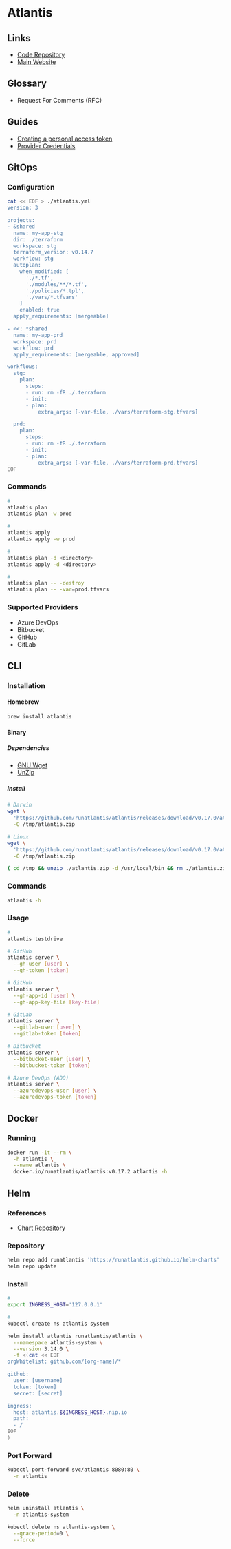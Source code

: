 # Atlantis

<!--
https://github.com/runatlantis/helm-charts

tfstate war

Terragrunt
-->

## Links

- [Code Repository](https://github.com/runatlantis/atlantis)
- [Main Website](https://runatlantis.io/)

## Glossary

- Request For Comments (RFC)

## Guides

- [Creating a personal access token](https://docs.github.com/en/github/authenticating-to-github/keeping-your-account-and-data-secure/creating-a-personal-access-token#creating-a-token)
- [Provider Credentials](https://www.runatlantis.io/docs/provider-credentials.html)

<!-- ##

- GitOps Automation for Terraform
- Pull Request Oriented
- Workflow Creation
- Plan/Apply Automation by Approval -->

<!-- ##

- Go Binary or Docker Image
- Multi-cloud
- Multi-providers
- Webhooks
- YAML Oriented
- Integration Hooks (Custom) -->

<!-- ##

- AWS
- GCP
- OCI
- New Relic -->

## GitOps

### Configuration

```sh
cat << EOF > ./atlantis.yml
version: 3

projects:
- &shared
  name: my-app-stg
  dir: ./terraform
  workspace: stg
  terraform_version: v0.14.7
  workflow: stg
  autoplan:
    when_modified: [
      './*.tf',
      './modules/**/*.tf',
      './policies/*.tpl',
      './vars/*.tfvars'
    ]
    enabled: true
  apply_requirements: [mergeable]

- <<: *shared
  name: my-app-prd
  workspace: prd
  workflow: prd
  apply_requirements: [mergeable, approved]

workflows:
  stg:
    plan:
      steps:
      - run: rm -fR ./.terraform
      - init:
      - plan:
          extra_args: [-var-file, ./vars/terraform-stg.tfvars]

  prd:
    plan:
      steps:
      - run: rm -fR ./.terraform
      - init:
      - plan:
          extra_args: [-var-file, ./vars/terraform-prd.tfvars]
EOF
```

### Commands

```sh
#
atlantis plan
atlantis plan -w prod

#
atlantis apply
atlantis apply -w prod

#
atlantis plan -d <directory>
atlantis apply -d <directory>

#
atlantis plan -- -destroy
atlantis plan -- -var=prod.tfvars
```

### Supported Providers

- Azure DevOps
- Bitbucket
- GitHub
- GitLab

<!-- ## Docker

###

https://github.com/msfidelis/atlantis-aws/tree/master/github

```sh
docker.io/runatlantis/atlantis:v0.17.0

EXPOSE 4141
``` -->

## CLI

### Installation

#### Homebrew

```sh
brew install atlantis
```

#### Binary

##### Dependencies

- [GNU Wget](/gnu-wget.md)
- [UnZip](/unzip.md)

##### Install

```sh
# Darwin
wget \
  'https://github.com/runatlantis/atlantis/releases/download/v0.17.0/atlantis_darwin_amd64.zip' \
  -O /tmp/atlantis.zip

# Linux
wget \
  'https://github.com/runatlantis/atlantis/releases/download/v0.17.0/atlantis_linux_amd64.zip' \
  -O /tmp/atlantis.zip

( cd /tmp && unzip ./atlantis.zip -d /usr/local/bin && rm ./atlantis.zip )
```

### Commands

```sh
atlantis -h
```

### Usage

```sh
#
atlantis testdrive

# GitHub
atlantis server \
  --gh-user [user] \
  --gh-token [token]

# GitHub
atlantis server \
  --gh-app-id [user] \
  --gh-app-key-file [key-file]

# GitLab
atlantis server \
  --gitlab-user [user] \
  --gitlab-token [token]

# Bitbucket
atlantis server \
  --bitbucket-user [user] \
  --bitbucket-token [token]

# Azure DevOps (ADO)
atlantis server \
  --azuredevops-user [user] \
  --azuredevops-token [token]
```

## Docker

### Running

```sh
docker run -it --rm \
  -h atlantis \
  --name atlantis \
  docker.io/runatlantis/atlantis:v0.17.2 atlantis -h
```

## Helm

### References

- [Chart Repository](https://github.com/runatlantis/helm-charts/tree/main/charts/atlantis)

### Repository

```sh
helm repo add runatlantis 'https://runatlantis.github.io/helm-charts'
helm repo update
```

### Install

```sh
#
export INGRESS_HOST='127.0.0.1'

#
kubectl create ns atlantis-system
```

```sh
helm install atlantis runatlantis/atlantis \
  --namespace atlantis-system \
  --version 3.14.0 \
  -f <(cat << EOF
orgWhitelist: github.com/[org-name]/*

github:
  user: [username]
  token: [token]
  secret: [secret]

ingress:
  host: atlantis.${INGRESS_HOST}.nip.io
  path:
  - /
EOF
)
```

<!-- ### Status

```sh
kubectl rollout status deploy/atlantis \
  -n atlantis-system
```

### Logs

```sh
kubectl logs \
  -l 'app.kubernetes.io/name=atlantis' \
  -n atlantis-system \
  -f
``` -->

### Port Forward

```sh
kubectl port-forward svc/atlantis 8080:80 \
  -n atlantis
```

<!--
http://atlantis.${INGRESS_HOST}.nip.io/events
-->

### Delete

```sh
helm uninstall atlantis \
  -n atlantis-system

kubectl delete ns atlantis-system \
  --grace-period=0 \
  --force
```
